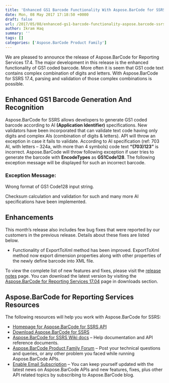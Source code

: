 ```yaml
---
title: 'Enhanced GS1 Barcode Functionality With Aspose.BarCode for SSRS 17.4'
date: Mon, 08 May 2017 17:18:50 +0000
draft: false
url: /2017/05/08/enhanced-gs1-barcode-functionality-aspose.barcode-ssrs-17.4/
author: Ikram Haq
summary: ''
tags: []
categories: ['Aspose.BarCode Product Family']
---
```


We are pleased to announce the release of Aspose.BarCode for Reporting Services 17.4. The major development in this release is the enhanced functionality of GS1 coded barcode. More often it is seem that GS1 code text contains complex combination of digits and letters. With Aspose.BarCode for SSRS 17.4, parsing and validation of those complex combinations is possible.

## Enhanced GS1 Barcode Generation And Recognition

Aspose.BarCode for SSRS allows developers to generate GS1 coded barcode according to AI **(Application Identifier)** specifications. New validators have been incorporated that can validate text code having only digits and complex AIs (combination of digits & letters). API will throw an exception in case it fails to validate. According to AI specification (ref: 703 AI, with letters – 324a, with more than 4 symbols) code text **“(703)123”** is incorrect. Aspose.BarCode will throw following exception if user tries to generate the barcode with **EncodeTypes** as **GS1Code128**. The following exception message will be displayed for such an incorrect barcode.

### Exception Message:

Wrong format of GS1 Code128 input string.

Checksum calculation and validation for such and many more AI specifications have been implemented.

## Enhancements

This month’s release also includes few bug fixes that were reported by our customers in the previous release. Details about these fixes are listed below.

*   Functionality of ExportToXml method has been improved. ExportToXml method now export dimension properties along with other properties of the newly define barcode into XML file.

To view the complete list of new features and fixes, please visit the [release notes][1] page. You can download the latest version by visiting the [Aspose.BarCode for Reporting Services 17.04][2] page in downloads section.

## Aspose.BarCode for Reporting Services Resources

The following resources will help you work with Aspose.BarCode for SSRS:

*   [Homepage for Aspose.BarCode for SSRS API][3]
*   [Download Aspose.BarCode for SSRS][4]
*   [Aspose.BarCode for SSRS Wiki docs][5] – Help documentation and API reference documents.
*   [Aspose.BarCode Product Family Forum][6] – Post your technical questions and queries, or any other problem you faced while running Aspose.BarCode APIs.
*   [Enable Email Subscription][7] – You can keep yourself updated with the latest news on Aspose.BarCode APIs and new features, fixes, plus other API related topics by subscribing to Aspose.BarCode blog.




[1]: https://docs.aspose.com/display/barcodereportingservices/Aspose.BarCode+for+Reporting+Services+17.4+Release+Notes
[2]: http://www.aspose.com/downloads/barcode/reportingservices
[3]: https://www.aspose.com/products/barcode/reporting-services
[4]: https://downloads.aspose.com/barcode/reportingservices
[5]: https://docs.aspose.com/display/barcodereportingservices/Home
[6]: https://forum.aspose.com/c/barcode
[7]: https://blog.aspose.com/category/aspose-products/aspose-barcode-product-family/




